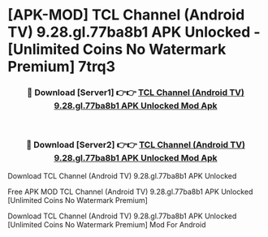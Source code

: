 # [APK-MOD] TCL Channel (Android TV) 9.28.gl.77ba8b1 APK Unlocked - [Unlimited Coins No Watermark Premium] 7trq3



<div align="center">
<h3>🔴 Download [Server1] 👉👉 <a href="https://momento.my/?title=TCL_Channel_(Android_TV)_9.28.gl.77ba8b1_APK_Unlocked">TCL Channel (Android TV) 9.28.gl.77ba8b1 APK Unlocked Mod Apk</a></h3><br>

<h3>🔴 Download [Server2] 👉👉 <a href="https://momento.my/?title=TCL_Channel_(Android_TV)_9.28.gl.77ba8b1_APK_Unlocked">TCL Channel (Android TV) 9.28.gl.77ba8b1 APK Unlocked Mod Apk</a></h3>
</div>



Download TCL Channel (Android TV) 9.28.gl.77ba8b1 APK Unlocked 

Free APK MOD TCL Channel (Android TV) 9.28.gl.77ba8b1 APK Unlocked [Unlimited Coins No Watermark Premium]

Download TCL Channel (Android TV) 9.28.gl.77ba8b1 APK Unlocked [Unlimited Coins No Watermark Premium] Mod For Android
